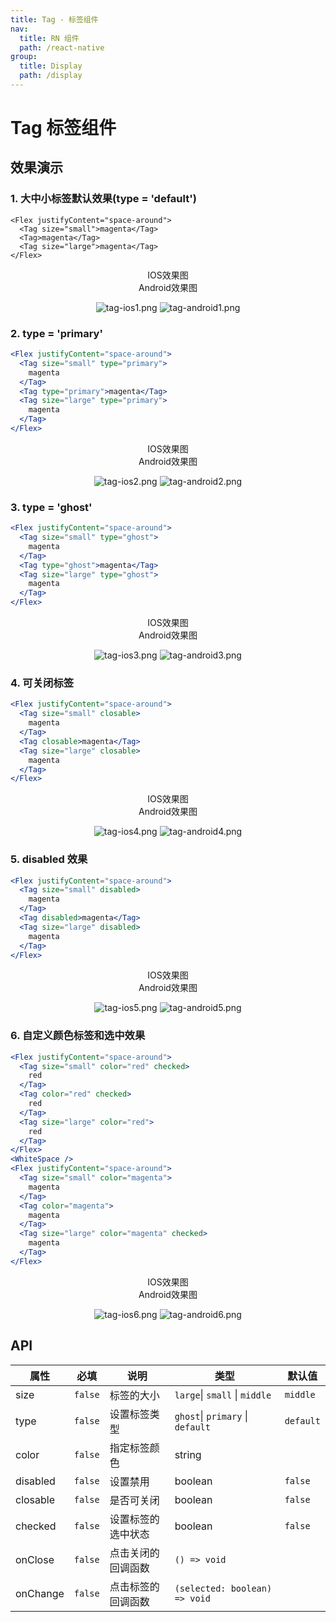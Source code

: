 ```yaml
---
title: Tag - 标签组件
nav:
  title: RN 组件
  path: /react-native
group:
  title: Display
  path: /display
---
```


# Tag 标签组件

## 效果演示

### 1. 大中小标签默认效果(type = 'default')

```tsx | pure
<Flex justifyContent="space-around">
  <Tag size="small">magenta</Tag>
  <Tag>magenta</Tag>
  <Tag size="large">magenta</Tag>
</Flex>
```

<center>
  <div style={{ display: 'flex', width: 750 }}>
    <div style={{ width: 375 }}>IOS效果图</div>
    <div style={{ width: 375 }}>Android效果图</div>
  </div>
</center>
<center>
  <figure>
    <img
      alt="tag-ios1.png"
      src="https://td-dev-public.oss-cn-hangzhou.aliyuncs.com/maoyes-app/1607654530734656854.png"
      style={{ width: 375, marginRight: 10, border: "1px solid #ddd" }}
    />
    <img
      alt="tag-android1.png"
      src="https://td-dev-public.oss-cn-hangzhou.aliyuncs.com/maoyes-app/1607655294531166320.png"
      style={{ width: 375, border: "1px solid #ddd" }}
    />
  </figure>
</center>

### 2. type = 'primary'

```jsx | pure
<Flex justifyContent="space-around">
  <Tag size="small" type="primary">
    magenta
  </Tag>
  <Tag type="primary">magenta</Tag>
  <Tag size="large" type="primary">
    magenta
  </Tag>
</Flex>
```

<center>
  <div style={{ display: 'flex', width: 750 }}>
    <div style={{ width: 375 }}>IOS效果图</div>
    <div style={{ width: 375 }}>Android效果图</div>
  </div>
</center>
<center>
  <figure>
    <img
      alt="tag-ios2.png"
      src="https://td-dev-public.oss-cn-hangzhou.aliyuncs.com/maoyes-app/1607655455822826121.png"
      style={{ width: 375, marginRight: 10, border: "1px solid #ddd" }}
    />
    <img
      alt="tag-android2.png"
      src="https://td-dev-public.oss-cn-hangzhou.aliyuncs.com/maoyes-app/1607655459269350722.png"
      style={{ width: 375, border: "1px solid #ddd" }}
    />
  </figure>
</center>

### 3. type = 'ghost'

```jsx | pure
<Flex justifyContent="space-around">
  <Tag size="small" type="ghost">
    magenta
  </Tag>
  <Tag type="ghost">magenta</Tag>
  <Tag size="large" type="ghost">
    magenta
  </Tag>
</Flex>
```

<center>
  <div style={{ display: 'flex', width: 750 }}>
    <div style={{ width: 375 }}>IOS效果图</div>
    <div style={{ width: 375 }}>Android效果图</div>
  </div>
</center>
<center>
  <figure>
    <img
      alt="tag-ios3.png"
      src="https://td-dev-public.oss-cn-hangzhou.aliyuncs.com/maoyes-app/1607655553183398723.png"
      style={{ width: 375, marginRight: 10, border: "1px solid #ddd" }}
    />
    <img
      alt="tag-android3.png"
      src="https://td-dev-public.oss-cn-hangzhou.aliyuncs.com/maoyes-app/1607655559217555981.png"
      style={{ width: 375, border: "1px solid #ddd" }}
    />
  </figure>
</center>

### 4. 可关闭标签

```jsx | pure
<Flex justifyContent="space-around">
  <Tag size="small" closable>
    magenta
  </Tag>
  <Tag closable>magenta</Tag>
  <Tag size="large" closable>
    magenta
  </Tag>
</Flex>
```

<center>
  <div style={{ display: 'flex', width: 750 }}>
    <div style={{ width: 375 }}>IOS效果图</div>
    <div style={{ width: 375 }}>Android效果图</div>
  </div>
</center>
<center>
  <figure>
    <img
      alt="tag-ios4.png"
      src="https://td-dev-public.oss-cn-hangzhou.aliyuncs.com/maoyes-app/1607655486714218989.png"
      style={{ width: 375, marginRight: 10, border: "1px solid #ddd" }}
    />
    <img
      alt="tag-android4.png"
      src="https://td-dev-public.oss-cn-hangzhou.aliyuncs.com/maoyes-app/1607655491198444281.png"
      style={{ width: 375, border: "1px solid #ddd" }}
    />
  </figure>
</center>

### 5. disabled 效果

```jsx | pure
<Flex justifyContent="space-around">
  <Tag size="small" disabled>
    magenta
  </Tag>
  <Tag disabled>magenta</Tag>
  <Tag size="large" disabled>
    magenta
  </Tag>
</Flex>
```

<center>
  <div style={{ display: 'flex', width: 750 }}>
    <div style={{ width: 375 }}>IOS效果图</div>
    <div style={{ width: 375 }}>Android效果图</div>
  </div>
</center>
<center>
  <figure>
    <img
      alt="tag-ios5.png"
      src="https://td-dev-public.oss-cn-hangzhou.aliyuncs.com/maoyes-app/1607655526642060372.png"
      style={{ width: 375, marginRight: 10, border: "1px solid #ddd" }}
    />
    <img
      alt="tag-android5.png"
      src="https://td-dev-public.oss-cn-hangzhou.aliyuncs.com/maoyes-app/1607655529883094141.png"
      style={{ width: 375, border: "1px solid #ddd" }}
    />
  </figure>
</center>

### 6. 自定义颜色标签和选中效果

```jsx | pure
<Flex justifyContent="space-around">
  <Tag size="small" color="red" checked>
    red
  </Tag>
  <Tag color="red" checked>
    red
  </Tag>
  <Tag size="large" color="red">
    red
  </Tag>
</Flex>
<WhiteSpace />
<Flex justifyContent="space-around">
  <Tag size="small" color="magenta">
    magenta
  </Tag>
  <Tag color="magenta">
    magenta
  </Tag>
  <Tag size="large" color="magenta" checked>
    magenta
  </Tag>
</Flex>
```

<center>
  <div style={{ display: 'flex', width: 750 }}>
    <div style={{ width: 375 }}>IOS效果图</div>
    <div style={{ width: 375 }}>Android效果图</div>
  </div>
</center>
<center>
  <figure>
    <img
      alt="tag-ios6.png"
      src="https://td-dev-public.oss-cn-hangzhou.aliyuncs.com/maoyes-app/1607655581060199557.png"
      style={{ width: 375, marginRight: 10, border: "1px solid #ddd" }}
    />
    <img
      alt="tag-android6.png"
      src="https://td-dev-public.oss-cn-hangzhou.aliyuncs.com/maoyes-app/1607655584439267708.png"
      style={{ width: 375, border: "1px solid #ddd" }}
    />
  </figure>
</center>

## API

| 属性     | 必填    | 说明               | 类型                             | 默认值    |
| -------- | ------- | ------------------ | -------------------------------- | --------- |
| size     | `false` | 标签的大小         | `large`\| `small` \| `middle`    | `middle`  |
| type     | `false` | 设置标签类型       | `ghost`\| `primary` \| `default` | `default` |
| color    | `false` | 指定标签颜色       | string                           |           |
| disabled | `false` | 设置禁用           | boolean                          | `false`   |
| closable | `false` | 是否可关闭         | boolean                          | `false`   |
| checked  | `false` | 设置标签的选中状态 | boolean                          | `false`   |
| onClose  | `false` | 点击关闭的回调函数 | `() => void`                     |           |
| onChange | `false` | 点击标签的回调函数 | `(selected: boolean) => void`    |           |
